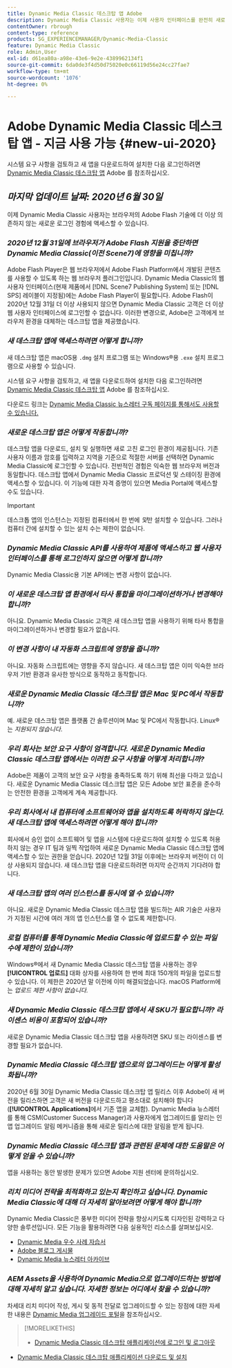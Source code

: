 ```yaml
---
title: Dynamic Media Classic 데스크탑 앱 Adobe
description: Dynamic Media Classic 사용자는 이제 사용자 인터페이스를 완전히 새로 고칠 수 있습니다. 이 경험은 중요한 리소스에 대한 링크를 사용하여 업데이트된 로그인을 제공하며 이 업데이트는 더 이상 브라우저의 Adobe Flash 기술을 사용하지 않습니다.
contentOwner: rbrough
content-type: reference
products: SG_EXPERIENCEMANAGER/Dynamic-Media-Classic
feature: Dynamic Media Classic
role: Admin,User
exl-id: d61ea80a-a98e-43e6-9e2e-4389962134f1
source-git-commit: 6da0de3f4d50d75020e0c66119d56e24cc27fae7
workflow-type: tm+mt
source-wordcount: '1076'
ht-degree: 0%

---
```


# Adobe Dynamic Media Classic 데스크탑 앱 - 지금 사용 가능 {#new-ui-2020}

시스템 요구 사항을 검토하고 새 앱을 다운로드하여 설치한 다음 로그인하려면 [Dynamic Media Classic 데스크탑 앱](/help/dynamic-media-classic-desktop-app.md) Adobe 를 참조하십시오.

## _마지막 업데이트 날짜: 2020년 6월 30일_

이제 Dynamic Media Classic 사용자는 브라우저의 Adobe Flash 기술에 더 이상 의존하지 않는 새로운 로그인 경험에 액세스할 수 있습니다.

### **_2020년 12월 31일에 브라우저가 Adobe Flash 지원을 중단하면 Dynamic Media Classic(이전 Scene7)에 영향을 미칩니까?_**

Adobe Flash Player은 웹 브라우저에서 Adobe Flash Platform에서 개발된 콘텐츠를 사용할 수 있도록 하는 웹 브라우저 플러그인입니다. Dynamic Media Classic의 웹 사용자 인터페이스(현재 제품에서 [!DNL Scene7 Publishing System] 또는 [!DNL SPS] 레이블이 지정됨)에는 Adobe Flash Player이 필요합니다. Adobe Flash이 2020년 12월 31일 더 이상 사용되지 않으면 Dynamic Media Classic 고객은 더 이상 웹 사용자 인터페이스에 로그인할 수 없습니다. 이러한 변경으로, Adobe은 고객에게 브라우저 환경을 대체하는 데스크탑 앱을 제공했습니다.

### **_새 데스크탑 앱에 액세스하려면 어떻게 합니까?_**

새 데스크탑 앱은 macOS용 `.dmg` 설치 프로그램 또는 Windows®용 `.exe` 설치 프로그램으로 사용할 수 있습니다.

시스템 요구 사항을 검토하고, 새 앱을 다운로드하여 설치한 다음 로그인하려면 [Dynamic Media Classic 데스크탑 앱](/help/dynamic-media-classic-desktop-app.md) Adobe 를 참조하십시오.

다운로드 링크는 [Dynamic Media Classic 뉴스레터 구독 페이지를 통해서도 사용할 수 있습니다.](https://www.adobe.com/subscription/dynamic-media-newsletter.html)

### **_새로운 데스크탑 앱은 어떻게 작동합니까?_**

데스크탑 앱을 다운로드, 설치 및 실행하면 새로 고친 로그인 환경이 제공됩니다. 기존 사용자 이름과 암호를 입력하고 지역을 기준으로 적절한 서버를 선택하면 Dynamic Media Classic에 로그인할 수 있습니다. 전반적인 경험은 익숙한 웹 브라우저 버전과 동일합니다. 데스크탑 앱에서 Dynamic Media Classic 프로덕션 및 스테이징 환경에 액세스할 수 있습니다. 이 기능에 대한 자격 증명이 있으면 Media Portal에 액세스할 수도 있습니다.

>[!IMPORTANT]
>
>데스크톱 앱의 인스턴스는 지정된 컴퓨터에서 한 번에 *및*&#x200B;만 설치할 수 있습니다. 그러나 컴퓨터 간에 설치할 수 있는 설치 수는 제한이 없습니다.

### **_Dynamic Media Classic API를 사용하여 제품에 액세스하고 웹 사용자 인터페이스를 통해 로그인하지 않으면 어떻게 합니까?_**

Dynamic Media Classic용 기본 API에는 변경 사항이 없습니다.

### **_이 새로운 데스크탑 앱 환경에서 타사 통합을 마이그레이션하거나 변경해야 합니까?_**

아니요. Dynamic Media Classic 고객은 새 데스크탑 앱을 사용하기 위해 타사 통합을 마이그레이션하거나 변경할 필요가 없습니다.

### **_이 변경 사항이 내 자동화 스크립트에 영향을 줍니까?_**

아니요. 자동화 스크립트에는 영향을 주지 않습니다. 새 데스크탑 앱은 이미 익숙한 브라우저 기반 환경과 유사한 방식으로 동작하고 동작합니다.

### **_새로운 Dynamic Media Classic 데스크탑 앱은 Mac 및 PC에서 작동합니까?_**

예. 새로운 데스크탑 앱은 플랫폼 간 솔루션이며 Mac 및 PC에서 작동합니다. Linux®는 *지원되지 않습니다*.

### **_우리 회사는 보안 요구 사항이 엄격합니다. 새로운 Dynamic Media Classic 데스크탑 앱에서는 이러한 요구 사항을 어떻게 처리합니까?_**

Adobe은 제품이 고객의 보안 요구 사항을 충족하도록 하기 위해 최선을 다하고 있습니다. 새로운 Dynamic Media Classic 데스크탑 앱은 모든 Adobe 보안 표준을 준수하는 안전한 환경을 고객에게 계속 제공합니다.

### **_우리 회사에서 내 컴퓨터에 소프트웨어와 앱을 설치하도록 허락하지 않는다. 새 데스크탑 앱에 액세스하려면 어떻게 해야 합니까?_**

회사에서 승인 없이 소프트웨어 및 앱을 시스템에 다운로드하여 설치할 수 있도록 허용하지 않는 경우 IT 팀과 일찍 작업하여 새로운 Dynamic Media Classic 데스크탑 앱에 액세스할 수 있는 권한을 얻습니다. 2020년 12월 31일 이후에는 브라우저 버전이 더 이상 사용되지 않습니다. 새 데스크탑 앱을 다운로드하려면 마지막 순간까지 기다려야 합니다.

### **_새 데스크탑 앱의 여러 인스턴스를 동시에 열 수 있습니까?_**

아니요. 새로운 Dynamic Media Classic 데스크탑 앱을 빌드하는 AIR 기술은 사용자가 지정된 시간에 여러 개의 앱 인스턴스를 열 수 없도록 제한합니다.

### **_로컬 컴퓨터를 통해 Dynamic Media Classic에 업로드할 수 있는 파일 수에 제한이 있습니까?_**

Windows®에서 새 Dynamic Media Classic 데스크탑 앱을 사용하는 경우 **[!UICONTROL 업로드]** 대화 상자를 사용하여 한 번에 최대 150개의 파일을 업로드할 수 있습니다. 이 제한은 2020년 말 이전에 이미 해결되었습니다. macOS Platform에는 *업로드 제한 사항이 없습니다.*

### **_새 Dynamic Media Classic 데스크탑 앱에서 새 SKU가 필요합니까? 라이센스 비용이 포함되어 있습니까?_**

새로운 Dynamic Media Classic 데스크탑 앱을 사용하려면 SKU 또는 라이센스를 변경할 필요가 없습니다.

### **_Dynamic Media Classic 데스크탑 앱으로의 업그레이드는 어떻게 활성화됩니까?_**

2020년 6월 30일 Dynamic Media Classic 데스크탑 앱 릴리스 이후 Adobe이 새 버전을 릴리스하면 고객은 새 버전을 다운로드하고 평소대로 설치해야 합니다(**[!UICONTROL Applications]**&#x200B;에서 기존 앱을 교체함). Dynamic Media 뉴스레터를 통해 CSM(Customer Success Manager)과 사용자에게 업그레이드를 알리는 인앱 업그레이드 알림 메커니즘을 통해 새로운 릴리스에 대한 알림을 받게 됩니다.

### **_Dynamic Media Classic 데스크탑 앱과 관련된 문제에 대한 도움말은 어떻게 얻을 수 있습니까?_**

앱을 사용하는 동안 발생한 문제가 있으면 Adobe 지원 센터에 문의하십시오.

### **_리치 미디어 전략을 최적화하고 있는지 확인하고 싶습니다. Dynamic Media Classic에 대해 더 자세히 알아보려면 어떻게 해야 합니까?_**

Dynamic Media Classic은 풍부한 미디어 전략을 향상시키도록 디자인된 강력하고 다양한 솔루션입니다. 모든 기능을 활용하려면 다음 실용적인 리소스를 살펴보십시오.

* [Dynamic Media 우수 사례 자습서](https://experienceleague.adobe.com/docs/experience-manager-learn/dynamic-media-classic-tutorial/overview.html)
* [Adobe 블로그 게시물](https://blog.adobe.com/)<!-- (https://blog.adobe.com/tag/dynamic-media/) -->
* [Dynamic Media 뉴스레터 아카이브](https://experienceleague.adobe.com/docs/dynamic-media-classic/using/dynamic-media-newsletter.html)

<!-- HIDDEN AUGUST 2, 2021 BECAUSE THE NEWSLETTER WAS DISCONTINUED Plus, [subscribe to the Dynamic Media newsletter](https://www.adobe.com/subscription/dynamic-media-newsletter.html) to stay current on the latest news, information, training opportunities, powerful features available to you such as [Smart Imaging](https://experienceleague.adobe.com/docs/experience-manager-65/assets/dynamic/imaging-faq.html#dynamic), and the complementary audit program. -->

### **_AEM Assets을 사용하여 Dynamic Media으로 업그레이드하는 방법에 대해 자세히 알고 싶습니다. 자세한 정보는 어디에서 찾을 수 있습니까?_**

차세대 리치 미디어 작성, 게시 및 동적 전달로 업그레이드할 수 있는 장점에 대한 자세한 내용은 [Dynamic Media 업그레이드 포털](https://exploreadobe.com/dynamic-media-upgrade/)을 참조하십시오.

>[!MORELIKETHIS]
>
>* [Dynamic Media Classic 데스크탑 애플리케이션에 로그인 및 로그아웃](/help/signing-out.md)
* [Dynamic Media Classic 데스크탑 애플리케이션 다운로드 및 설치](/help/dynamic-media-classic-desktop-app.md)



<!-- SAVE - OLD LINK TO BEST PRACTICES GUIDE IN PDF https://www.adobe.com/content/dam/www/us/en/marketing/experience-manager-assets/dynamic-media/adobe-dynamic-media-classic-best-practices-guide.pdf -->
